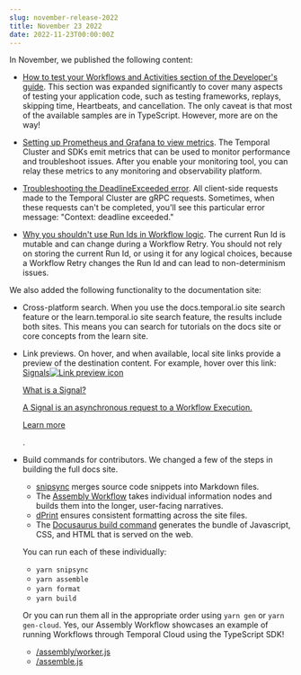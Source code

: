 ```yaml
---
slug: november-release-2022
title: November 23 2022
date: 2022-11-23T00:00:00Z
---
```


In November, we published the following content:

- [How to test your Workflows and Activities section of the Developer's guide](/dev-guide/typescript/testing).
  This section was expanded significantly to cover many aspects of testing your application code, such as testing frameworks, replays, skipping time, Heartbeats, and cancellation.
  The only caveat is that most of the available samples are in TypeScript.
  However, more are on the way!

- [Setting up Prometheus and Grafana to view metrics](/kb/prometheus-grafana-setup).
  The Temporal Cluster and SDKs emit metrics that can be used to monitor performance and troubleshoot issues.
  After you enable your monitoring tool, you can relay these metrics to any monitoring and observability platform.
- [Troubleshooting the DeadlineExceeded error](/kb/deadline-exceeded-troubleshooting).
  All client-side requests made to the Temporal Cluster are gRPC requests.
  Sometimes, when these requests can't be completed, you'll see this particular error message: "Context: deadline exceeded."

- [Why you shouldn't use Run Ids in Workflow logic](/kb/non-determinism-issues-for-run-ids).
  The current Run Id is mutable and can change during a Workflow Retry. You should not rely on storing the current Run Id, or using it for any logical choices, because a Workflow Retry changes the Run Id and can lead to non-determinism issues.

We also added the following functionality to the documentation site:

- Cross-platform search.
  When you use the docs.temporal.io site search feature or the learn.temporal.io site search feature, the results include both sites.
  This means you can search for tutorials on the docs site or core concepts from the learn site.

- Link previews.
  On hover, and when available, local site links provide a preview of the destination content.
  For example, hover over this link: <a class="tdlp" href="#signal">Signals<span class="tdlpiw"><img src="/img/link-preview-icon.svg" alt="Link preview icon" /></span><div class="tdlpc"><p class="tdlppt">What is a Signal?</p><p class="tdlppd">A Signal is an asynchronous request to a Workflow Execution.</p><p class="tdlplm"><a class="tdlplma" href="#signal">Learn more</a></p></div></a>.

- Build commands for contributors.
  We changed a few of the steps in building the full docs site.

  - [snipsync](https://github.com/temporalio/snipsync) merges source code snippets into Markdown files.
  - The [Assembly Workflow](https://github.com/temporalio/documentation/tree/master/assembly) takes individual information nodes and builds them into the longer, user-facing narratives.
  - [dPrint](https://github.com/dprint/dprint#readme) ensures consistent formatting across the site files.
  - The [Docusaurus build command](https://docusaurus.io/docs/installation#build) generates the bundle of Javascript, CSS, and HTML that is served on the web.

  You can run each of these individually:

  - `yarn snipsync`
  - `yarn assemble`
  - `yarn format`
  - `yarn build`

  Or you can run them all in the appropriate order using `yarn gen` or `yarn gen-cloud`. Yes, our Assembly Workflow showcases an example of running Workflows through Temporal Cloud using the TypeScript SDK!

  - [/assembly/worker.js](https://github.com/temporalio/documentation/blob/master/assembly/worker.js)
  - [/assemble.js](https://github.com/temporalio/documentation/blob/master/assemble.js)
